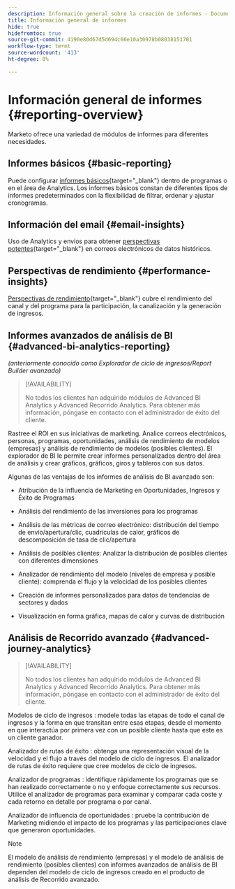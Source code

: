 ```yaml
---
description: Información general sobre la creación de informes - Documentos de Marketo - Documentación del producto
title: Información general de informes
hide: true
hidefromtoc: true
source-git-commit: 4190e80d67d5d694c66e10a30978b08038151701
workflow-type: tm+mt
source-wordcount: '413'
ht-degree: 0%

---
```



# Información general de informes {#reporting-overview}

Marketo ofrece una variedad de módulos de informes para diferentes necesidades.

## Informes básicos {#basic-reporting}

Puede configurar [informes básicos](/help/marketo/product-docs/reporting/basic-reporting/report-types/report-type-overview.md){target=&quot;_blank&quot;} dentro de programas o en el área de Analytics. Los informes básicos constan de diferentes tipos de informes predeterminados con la flexibilidad de filtrar, ordenar y ajustar cronogramas.

## Información del email {#email-insights}

Uso de Analytics y envíos para obtener [perspectivas potentes](/help/marketo/product-docs/reporting/email-insights/email-insights-overview.md){target=&quot;_blank&quot;} en correos electrónicos de datos históricos.

## Perspectivas de rendimiento {#performance-insights}

[Perspectivas de rendimiento](/help/marketo/product-docs/reporting/performance-insights/performance-insights-overview.md){target=&quot;_blank&quot;} cubre el rendimiento del canal y del programa para la participación, la canalización y la generación de ingresos.

## Informes avanzados de análisis de BI {#advanced-bi-analytics-reporting}

_(anteriormente conocido como Explorador de ciclo de ingresos/Report Builder avanzado)_

>[!AVAILABILITY]
>
>No todos los clientes han adquirido módulos de Advanced BI Analytics y Advanced Recorrido Analytics. Para obtener más información, póngase en contacto con el administrador de éxito del cliente.

Rastree el ROI en sus iniciativas de marketing. Analice correos electrónicos, personas, programas, oportunidades, análisis de rendimiento de modelos (empresas) y análisis de rendimiento de modelos (posibles clientes). El explorador de BI le permite crear informes personalizados dentro del área de análisis y crear gráficos, gráficos, giros y tableros con sus datos.

Algunas de las ventajas de los informes de análisis de BI avanzado son:

* Atribución de la influencia de Marketing en Oportunidades, Ingresos y Éxito de Programas

* Análisis del rendimiento de las inversiones para los programas

* Análisis de las métricas de correo electrónico: distribución del tiempo de envío/apertura/clic, cuadrículas de calor, gráficos de descomposición de tasa de clic/apertura

* Análisis de posibles clientes: Analizar la distribución de posibles clientes con diferentes dimensiones

* Analizador de rendimiento del modelo (niveles de empresa y posible cliente): comprenda el flujo y la velocidad de los posibles clientes

* Creación de informes personalizados para datos de tendencias de sectores y dados

* Visualización en forma gráfica, mapas de calor y curvas de distribución

## Análisis de Recorrido avanzado {#advanced-journey-analytics}

>[!AVAILABILITY]
>
>No todos los clientes han adquirido módulos de Advanced BI Analytics y Advanced Recorrido Analytics. Para obtener más información, póngase en contacto con el administrador de éxito del cliente.

Modelos de ciclo de ingresos : modele todas las etapas de todo el canal de ingresos y la forma en que transitan entre esas etapas, desde el momento en que interactúa por primera vez con un posible cliente hasta que este es un cliente ganador.

Analizador de rutas de éxito : obtenga una representación visual de la velocidad y el flujo a través del modelo de ciclo de ingresos. El analizador de rutas de éxito requiere que cree modelos de ciclo de ingresos.

Analizador de programas : identifique rápidamente los programas que se han realizado correctamente o no y enfoque correctamente sus recursos. Utilice el analizador de programas para examinar y comparar cada coste y cada retorno en detalle por programa o por canal.

Analizador de influencia de oportunidades : pruebe la contribución de Marketing midiendo el impacto de los programas y las participaciones clave que generaron oportunidades.

>[!NOTE]
>
>El modelo de análisis de rendimiento (empresas) y el modelo de análisis de rendimiento (posibles clientes) con informes avanzados de análisis de BI dependen del modelo de ciclo de ingresos creado en el producto de análisis de Recorrido avanzado.





